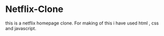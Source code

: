 # Netflix-Clone
this is a netflix homepage clone.
For making of this i have used html , css and javascript.
